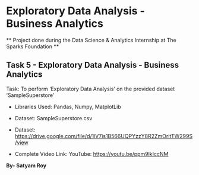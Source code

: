# Exploratory Data Analysis - Business Analytics

** Project done during the Data Science & Analytics Internship at The Sparks Foundation **

## **Task 5 - Exploratory Data Analysis - Business Analytics**
Task: To perform ‘Exploratory Data Analysis’ on the provided dataset ‘SampleSuperstore’

* Libraries Used: Pandas, Numpy, MatplotLib
* Dataset: SampleSuperstore.csv

* Dataset: https://drive.google.com/file/d/1lV7is1B566UQPYzzY8R2ZmOritTW299S/view
* Complete Video Link: YouTube: https://youtu.be/ppm9lkIccNM

**By- Satyam Roy**

